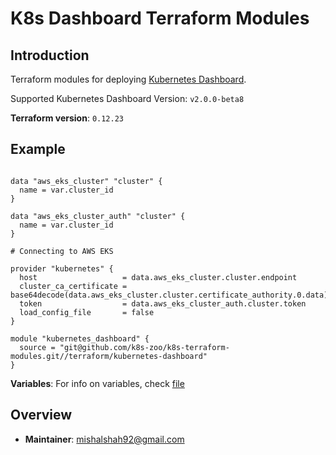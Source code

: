 # K8s Dashboard Terraform Modules

## Introduction

Terraform modules for deploying [Kubernetes Dashboard](https://github.com/kubernetes/dashboard).

Supported Kubernetes Dashboard Version: `v2.0.0-beta8`

**Terraform version**: `0.12.23`

## Example

```hcl-terraform

data "aws_eks_cluster" "cluster" {
  name = var.cluster_id
}

data "aws_eks_cluster_auth" "cluster" {
  name = var.cluster_id
}

# Connecting to AWS EKS
   
provider "kubernetes" {
  host                   = data.aws_eks_cluster.cluster.endpoint
  cluster_ca_certificate = base64decode(data.aws_eks_cluster.cluster.certificate_authority.0.data)
  token                  = data.aws_eks_cluster_auth.cluster.token
  load_config_file       = false
}

module "kubernetes_dashboard" {
  source = "git@github.com/k8s-zoo/k8s-terraform-modules.git//terraform/kubernetes-dashboard"
}
```
 
**Variables**: For info on variables, check [file](../variables.tf)
    
## Overview

- **Maintainer**: mishalshah92@gmail.com